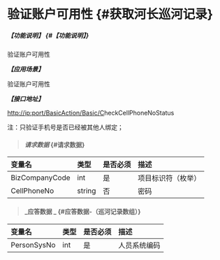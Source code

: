 # 验证账户可用性 {#获取河长巡河记录}

##### _【功能说明】_ {#【功能说明】}

验证账户可用性

_**【应用场景】**_

验证账户可用性

_**【接口地址】**_

[http://ip:port/BasicAction/](http://ip:port/HMQuery/PatrolRiver/GetPatrolRivers)[Basic](http://ip:port/HMQuery/PatrolRiver/GetPatrolRivers)[/C](http://ip:port/HMQuery/PatrolRiver/GetPatrolRivers)heckCellPhoneNoStatus

注：只验证手机号是否已经被其他人绑定；

> #### _请求数据_ {#请求数据}

| 变量名 | 类型 | 是否必须 | 描述 |
| :--- | :--- | :--- | :--- |
| BizCompanyCode | int | 是 | 项目标识符（枚举） |
| CellPhoneNo | string | 否 | 密码 |

> #### _应答数据 _ {#应答数据-（巡河记录数组）}

| 变量名 | 类型 | 是否必须 | 描述 |
| :--- | :--- | :--- | :--- |
| PersonSysNo | int | 是 | 人员系统编码 |



